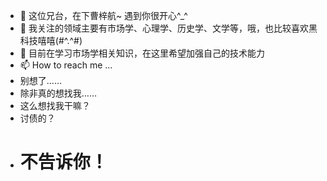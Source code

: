 - 👋 这位兄台，在下曹梓航~ 遇到你很开心^_^
- 👀 我关注的领域主要有市场学、心理学、历史学、文学等，哦，也比较喜欢黑科技嘻嘻(#^.^#)
- 🌱 目前在学习市场学相关知识，在这里希望加强自己的技术能力
- 📫 How to reach me ... 
- 别想了……
- 除非真的想找我……
- 这么想找我干嘛？
- 讨债的？
- # **不告诉你！**


<!---
CaoZihang/CaoZihang is a ✨ special ✨ repository because its `README.md` (this file) appears on your GitHub profile.
You can click the Preview link to take a look at your changes.
--->
